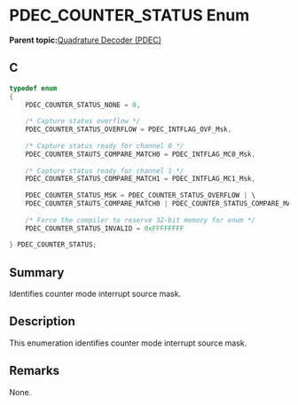 # PDEC\_COUNTER\_STATUS Enum

**Parent topic:**[Quadrature Decoder \(PDEC\)](GUID-6A3DDAF4-F27F-43B4-915E-750B2707BF64.md)

## C

```c
typedef enum
{
    PDEC_COUNTER_STATUS_NONE = 0,
    
    /* Capture status overflow */
    PDEC_COUNTER_STATUS_OVERFLOW = PDEC_INTFLAG_OVF_Msk,
    
    /* Capture status ready for channel 0 */
    PDEC_COUNTER_STAUTS_COMPARE_MATCH0 = PDEC_INTFLAG_MC0_Msk,
    
    /* Capture status ready for channel 1 */
    PDEC_COUNTER_STATUS_COMPARE_MATCH1 = PDEC_INTFLAG_MC1_Msk,
    
    PDEC_COUNTER_STATUS_MSK = PDEC_COUNTER_STATUS_OVERFLOW | \
    PDEC_COUNTER_STAUTS_COMPARE_MATCH0 | PDEC_COUNTER_STATUS_COMPARE_MATCH1,
    
    /* Force the compiler to reserve 32-bit memory for enum */
    PDEC_COUNTER_STATUS_INVALID = 0xFFFFFFFF
    
} PDEC_COUNTER_STATUS;
```

## Summary

Identifies counter mode interrupt source mask.

## Description

This enumeration identifies counter mode interrupt source mask.

## Remarks

None.

